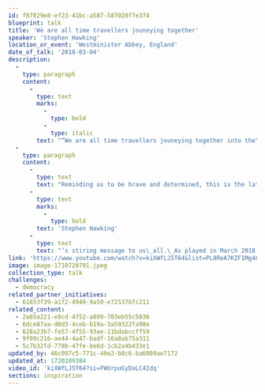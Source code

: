 ```yaml
---
id: f87829e8-ef23-41bc-a587-587020f7e374
blueprint: talk
title: 'We are all time travellers jouneying together'
speaker: 'Stephen Hawking'
location_or_event: 'Westminister Abbey, England'
date_of_talk: '2018-03-04'
description:
  -
    type: paragraph
    content:
      -
        type: text
        marks:
          -
            type: bold
          -
            type: italic
        text: "“We are all time travellers jouneying together into the\_future.\_But let us work together to make that future a place we want to visit.”\_\_\_"
  -
    type: paragraph
    content:
      -
        type: text
        text: "Reminding us to be brave and determined, this is the late\_"
      -
        type: text
        marks:
          -
            type: bold
        text: 'Stephen Hawking'
      -
        type: text
        text: "’s stiring message to us\_all.\_As played in March 2018 at his memorial service at Westminster Abbey, in the garden, and simultaneously transmitted into space, this is Professor Hawking‘s recorded wish for each of us to become global citizens."
link: 'https://www.youtube.com/watch?v=kiXWfLJ5T64&list=PL8ReA7KZF1Mg48CKRoh-UpHoIC0IdyzGa'
image: image-1710720791.jpeg
collection_type: talk
challenges:
  - democracy
related_partner_initiatives:
  - 61653f39-a1f2-4949-9a50-e72537bfc211
related_content:
  - 2a65a221-e8cd-4752-a899-703eb55c5036
  - 6dce87aa-d0d3-4ceb-b19a-3a59322fa98e
  - 628a23b7-fe57-4f55-93ae-11bdabccff59
  - 9f09c216-ae44-4a47-badf-16a8ab75a311
  - 5c7b32fd-778b-47fe-be6d-1cb2a4b433e1
updated_by: 46c097c5-771c-49e2-b8c6-ba6009ae7172
updated_at: 1720289384
video_id: 'kiXWfLJ5T64?si=FWUrpuGyDaLC4Idq'
sections: inspiration
---
```

